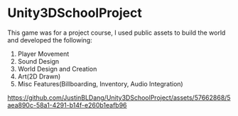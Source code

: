 # Unity3DSchoolProject
This game was for a project course, I used public assets to build the world and developed the following:
1. Player Movement
2. Sound Design
3. World Design and Creation
4. Art(2D Drawn)
5. Misc Features(Billboarding, Inventory, Audio Integration)

https://github.com/JustinBLDang/Unity3DSchoolProject/assets/57662868/5aea890c-58a1-4291-b14f-e260b1eafb96



